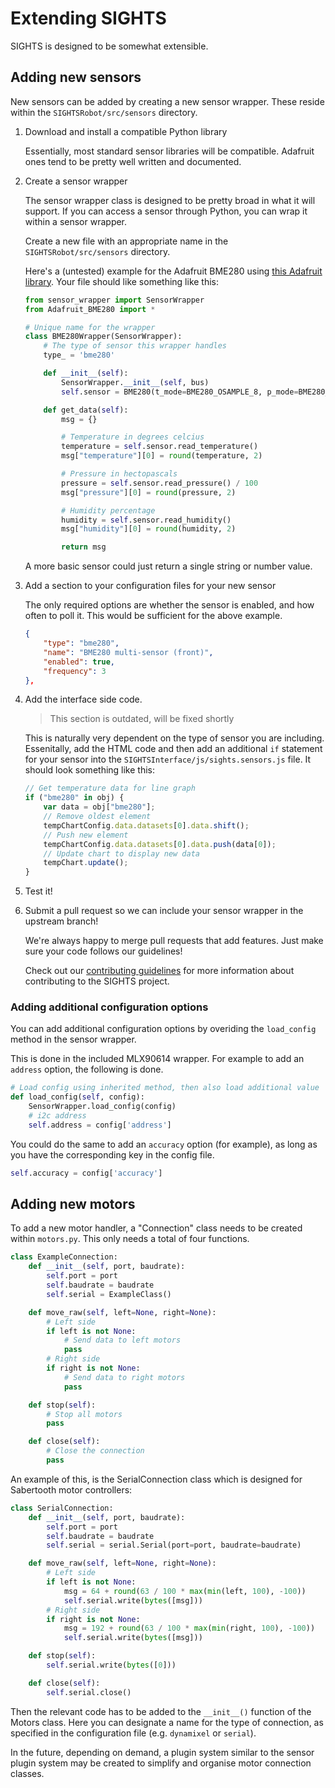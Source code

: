# Extending SIGHTS

SIGHTS is designed to be somewhat extensible.

## Adding new sensors

New sensors can be added by creating a new sensor wrapper. These reside within the `SIGHTSRobot/src/sensors` directory.

1. Download and install a compatible Python library

    Essentially, most standard sensor libraries will be compatible. Adafruit ones tend to be pretty well written and documented.

2. Create a sensor wrapper

    The sensor wrapper class is designed to be pretty broad in what it will support. If you can access a sensor through Python, you can wrap it within a sensor wrapper.

    Create a new file with an appropriate name in the `SIGHTSRobot/src/sensors` directory.

    Here's a (untested) example for the Adafruit BME280 using [this Adafruit library](https://github.com/adafruit/Adafruit_Python_BME280). Your file should like something like this:

    ```python
    from sensor_wrapper import SensorWrapper
    from Adafruit_BME280 import *

    # Unique name for the wrapper
    class BME280Wrapper(SensorWrapper):
        # The type of sensor this wrapper handles
        type_ = 'bme280'

        def __init__(self):
            SensorWrapper.__init__(self, bus)
            self.sensor = BME280(t_mode=BME280_OSAMPLE_8, p_mode=BME280_OSAMPLE_8, h_mode=BME280_OSAMPLE_8)

        def get_data(self):
            msg = {}

            # Temperature in degrees celcius
            temperature = self.sensor.read_temperature()
            msg["temperature"][0] = round(temperature, 2)

            # Pressure in hectopascals
            pressure = self.sensor.read_pressure() / 100
            msg["pressure"][0] = round(pressure, 2)

            # Humidity percentage
            humidity = self.sensor.read_humidity()
            msg["humidity"][0] = round(humidity, 2)

            return msg
    ```

    A more basic sensor could just return a single string or number value.

3. Add a section to your configuration files for your new sensor

    The only required options are whether the sensor is enabled, and how often to poll it. This would be sufficient for the above example.

    ```json
    {
        "type": "bme280",
        "name": "BME280 multi-sensor (front)",
        "enabled": true,
        "frequency": 3
    },
    ```

4. Add the interface side code.

    > This section is outdated, will be fixed shortly

    This is naturally very dependent on the type of sensor you are including. Essenitally, add the HTML code and then add an additional `if` statement for your sensor into the `SIGHTSInterface/js/sights.sensors.js` file. It should look something like this:

    ```js
    // Get temperature data for line graph
    if ("bme280" in obj) {
        var data = obj["bme280"];
        // Remove oldest element
        tempChartConfig.data.datasets[0].data.shift();
        // Push new element
        tempChartConfig.data.datasets[0].data.push(data[0]);
        // Update chart to display new data
        tempChart.update();
    }
    ```

5. Test it!

6. Submit a pull request so we can include your sensor wrapper in the upstream branch!

    We're always happy to merge pull requests that add features. Just make sure your code follows our guidelines!

    Check out our [contributing guidelines](https://github.com/SFXRescue/.github/blob/master/CONTRIBUTING.md) for more information about contributing to the SIGHTS project.

### Adding additional configuration options

You can add additional configuration options by overiding the `load_config` method in the sensor wrapper.

This is done in the included MLX90614 wrapper. For example to add an `address` option, the following is done.

```python
# Load config using inherited method, then also load additional value 'address'
def load_config(self, config):
    SensorWrapper.load_config(config)
    # i2c address
    self.address = config['address']
```

You could do the same to add an `accuracy` option (for example), as long as you have the corresponding key in the config file.

```python
self.accuracy = config['accuracy']
```

## Adding new motors

To add a new motor handler, a "Connection" class needs to be created within `motors.py`. This only needs a total of four functions.

```python
class ExampleConnection:
    def __init__(self, port, baudrate):
        self.port = port
        self.baudrate = baudrate
        self.serial = ExampleClass()

    def move_raw(self, left=None, right=None):
        # Left side
        if left is not None:
            # Send data to left motors
            pass
        # Right side
        if right is not None:
            # Send data to right motors
            pass

    def stop(self):
        # Stop all motors
        pass

    def close(self):
        # Close the connection
        pass
```

An example of this, is the SerialConnection class which is designed for Sabertooth motor controllers:

```python
class SerialConnection:
    def __init__(self, port, baudrate):
        self.port = port
        self.baudrate = baudrate
        self.serial = serial.Serial(port=port, baudrate=baudrate)

    def move_raw(self, left=None, right=None):
        # Left side
        if left is not None:
            msg = 64 + round(63 / 100 * max(min(left, 100), -100))
            self.serial.write(bytes([msg]))
        # Right side
        if right is not None:
            msg = 192 + round(63 / 100 * max(min(right, 100), -100))
            self.serial.write(bytes([msg]))

    def stop(self):
        self.serial.write(bytes([0]))

    def close(self):
        self.serial.close()
```

Then the relevant code has to be added to the `__init__()` function of the Motors class. Here you can designate a name for the type of connection, as specified in the configuration file (e.g. `dynamixel` or `serial`).

In the future, depending on demand, a plugin system similar to the sensor plugin system may be created to simplify and organise motor connection classes.
